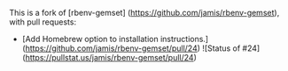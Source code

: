 This is a fork of [rbenv-gemset] (https://github.com/jamis/rbenv-gemset), with pull requests:

* [Add Homebrew option to installation instructions.] (https://github.com/jamis/rbenv-gemset/pull/24) ![Status of #24] (https://pullstat.us/jamis/rbenv-gemset/pull/24)
